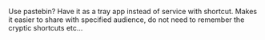 

Use pastebin?
Have it as a tray app instead of service with shortcut.
Makes it easier to share with specified audience, do not need to remember the cryptic shortcuts etc...